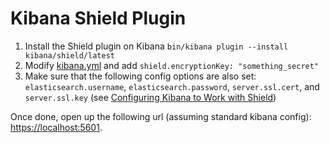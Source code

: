 # Kibana Shield Plugin

1. Install the Shield plugin on Kibana `bin/kibana plugin --install kibana/shield/latest`
1. Modify [kibana.yml](https://github.com/elastic/kibana/blob/master/config/kibana.yml) and add `shield.encryptionKey: "something_secret"`
1. Make sure that the following config options are also set: `elasticsearch.username`, `elasticsearch.password`, `server.ssl.cert`, and `server.ssl.key` (see [Configuring Kibana to Work with Shield](https://www.elastic.co/guide/en/kibana/current/production.html#configuring-kibana-shield))

Once done, open up the following url (assuming standard kibana config): [https://localhost:5601](https://localhost:5601).
